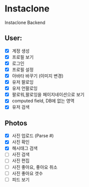 # Instaclone

Instaclone Backend

## User:

-   [x] 계정 생성
-   [x] 프로필 보기
-   [x] 로그인
-   [x] 프로필 설정
-   [x] 아바타 바꾸기 (이미지 변경)
-   [x] 유저 팔로잉
-   [x] 유저 언팔로잉
-   [x] 팔로워,팔로잉을 페이지네이션으로 보기
-   [x] computed field, DB에 없는 영역
-   [x] 유저 검색

## Photos

-   [x] 사진 업로드 (Parse #)
-   [x] 사진 확인
-   [x] 해시태그 검색
-   [ ] 사진 검색
-   [ ] 사진 편집
-   [ ] 사진 좋아요, 좋아요 취소
-   [ ] 사진 좋아요 갯수
-   [ ] 피드 보기
